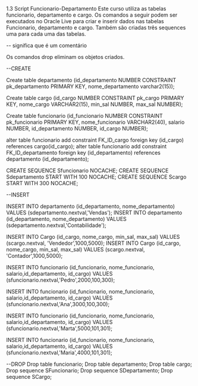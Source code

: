 1.3 Script Funcionario-Departamento
Este curso utiliza as tabelas funcionario, departamento e cargo. Os comandos a seguir podem ser executados no Oracle Live para criar e inserir dados nas tabelas Funcionario, departamento e cargo. Também são criadas três sequences uma para cada uma das tabelas.

-- significa que é um comentário

Os comandos drop eliminam os objetos criados.

--CREATE

Create table departamento 
(id_departamento NUMBER CONSTRAINT pk_departamento PRIMARY KEY, 
nome_departamento varchar2(15));

Create table cargo 
(id_cargo NUMBER CONSTRAINT pk_cargo PRIMARY KEY,
nome_cargo VARCHAR2(15),
min_sal NUMBER, 
max_sal NUMBER);

Create table funcionario 
(id_funcionario NUMBER CONSTRAINT pk_funcionario PRIMARY KEY, 
nome_funcionario VARCHAR2(40), 
salario NUMBER, 
id_departamento  NUMBER, 
id_cargo  NUMBER);

alter table funcionario add constraint FK_ID_cargo foreign key (id_cargo) references cargo(id_cargo);
alter table funcionario add constraint FK_ID_departamento foreign key (id_departamento) references departamento (id_departamento);

CREATE SEQUENCE Sfuncionario NOCACHE;
CREATE SEQUENCE Sdepartamento START WITH 100 NOCACHE;
CREATE SEQUENCE Scargo START WITH 300 NOCACHE;

--INSERT

INSERT INTO departamento (id_departamento, nome_departamento) VALUES (sdepartamento.nextval,'Vendas');
INSERT INTO departamento (id_departamento, nome_departamento) VALUES (sdepartamento.nextval,'Contabilidade');

INSERT INTO Cargo (id_cargo, nome_cargo, min_sal, max_sal) 
VALUES (scargo.nextval, 'Vendedor',1000,5000);
INSERT INTO Cargo (id_cargo, nome_cargo, min_sal, max_sal) 
VALUES (scargo.nextval, 'Contador',1000,5000);

INSERT INTO funcionario (id_funcionario, nome_funcionario, salario,id_departamento, id_cargo) VALUES (sfuncionario.nextval,'Pedro',2000,100,300);

INSERT INTO funcionario (id_funcionario, nome_funcionario, salario,id_departamento, id_cargo) VALUES (sfuncionario.nextval,'Ana',3000,100,300);

INSERT INTO funcionario (id_funcionario, nome_funcionario, salario,id_departamento, id_cargo) VALUES (sfuncionario.nextval,'Marta',5000,101,301);

INSERT INTO funcionario (id_funcionario, nome_funcionario, salario,id_departamento, id_cargo) VALUES (sfuncionario.nextval,'Maria',4000,101,301);

--DROP
Drop table funcionario;
Drop table departamento;
Drop table cargo;
Drop sequence SFuncionario;
Drop sequence SDepartamento;
Drop sequence SCargo;
